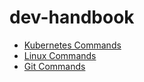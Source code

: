 # dev-handbook

- [Kubernetes Commands](k8s/k8s-commands.md)
- [Linux Commands](linux/linux-commands.md)
- [Git Commands](git/git-commands.md)
